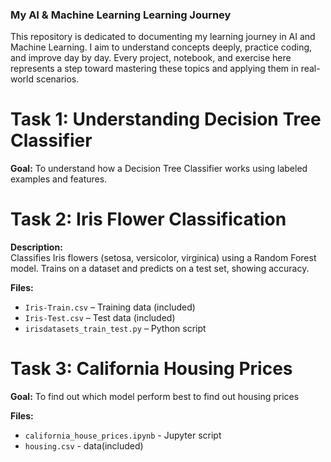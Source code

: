 ### My AI & Machine Learning Learning Journey

This repository is dedicated to documenting my learning journey in AI and Machine Learning. I aim to understand concepts deeply, practice coding, and improve day by day. Every project, notebook, and exercise here represents a step toward mastering these topics and applying them in real-world scenarios.

# Task 1: Understanding Decision Tree Classifier

**Goal:**
To understand how a Decision Tree Classifier works using labeled examples and features.

# Task 2: Iris Flower Classification  

**Description:**  
Classifies Iris flowers (setosa, versicolor, virginica) using a Random Forest model. Trains on a dataset and predicts on a test set, showing accuracy.  

**Files:**  
- `Iris-Train.csv` – Training data (included)  
- `Iris-Test.csv` – Test data (included)  
- `irisdatasets_train_test.py` – Python script  

# Task 3: California Housing Prices

**Goal:**
To find out which model perform best to find out housing prices

**Files:**
- `california_house_prices.ipynb` - Jupyter script
- `housing.csv` - data(included)

